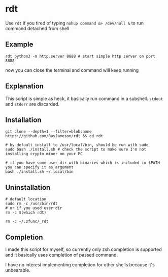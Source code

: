 # rdt
Use `rdt` if you tired of typing `nohup command &> /dev/null &` to run command detached from shell
## Example
```shell
rdt python3 -m http.server 8888 # start simple http server on port 8888
```
now you can close the terminal and command will keep running
## Explanation
This script is simple as heck, it basically run command in a subshell.
`stdout` and `stderr` are discarded.
## Installation
```shell
git clone --depth=1 --filter=blob:none https://github.com/RayJameson/rdt && cd rdt

# by default install to /usr/local/bin, should be run with sudo
sudo bash ./install.sh # check the script to make sure I'm not installing crypto miner on your PC

# if you have some user dir with binaries which is included in $PATH you can specify it as argument
bash ./install.sh ~/.local/bin
```
## Uninstallation
```shell
# default location
sudo rm -c /usr/bin/rdt
# or if you used user dir
rm -c $(which rdt)

rm -c ~/.zfunc/_rdt
```
## Completion
I made this script for myself, so currently only zsh completion is supported  
and it basically uses completion of passed command.

I have no interest implementing completion for other shells because it's unbearable.
